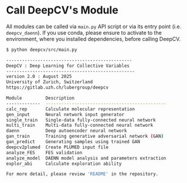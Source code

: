 # Call DeepCV's Module

All modules can be called via `main.py` API script or via its entry point (i.e. `deepcv_daenn`). If you use conda, please ensure to activate to the environment, where you installed dependencies, before calling DeepCV.

```sh
$ python deepcv/src/main.py

------------------------------------------------
DeepCV : Deep Learning for Collective Variables
-------------------------------------------------
version 2.0 : August 2025
University of Zurich, Switzerland
https://gitlab.uzh.ch/lubergroup/deepcv

Module         Description
-------------  ----------------------------------------------
calc_rep       Calculate molecular representation
gen_input      Neural network input generator
single_train   Single-data fully-connected neural network
multi_train    Multi-data fully-connected neural network
daenn          Deep autoencoder neural network
gan_train      Training generative adversarial network (GAN)
gan_predict    Generating samples using trained GAN
deepcv2plumed  Create PLUMED input file
analyze_FES    FES validation
analyze_model  DAENN model analysis and parameters extraction
explor_abi     Calculate exploration ability

For more detail, please review 'README' in the repository.
```
